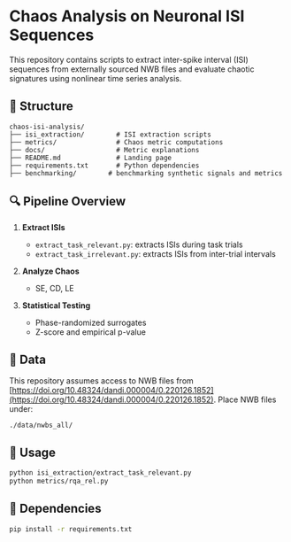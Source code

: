 # Chaos Analysis on Neuronal ISI Sequences

This repository contains scripts to extract inter-spike interval (ISI) sequences from externally sourced NWB files and evaluate chaotic signatures using nonlinear time series analysis.

## 📁 Structure

```
chaos-isi-analysis/
├── isi_extraction/        # ISI extraction scripts
├── metrics/               # Chaos metric computations
├── docs/                  # Metric explanations
├── README.md              # Landing page
├── requirements.txt       # Python dependencies
├── benchmarking/        # benchmarking synthetic signals and metrics
```

## 🔍 Pipeline Overview

1. **Extract ISIs**
   - `extract_task_relevant.py`: extracts ISIs during task trials
   - `extract_task_irrelevant.py`: extracts ISIs from inter-trial intervals

2. **Analyze Chaos**
   - SE, CD, LE

3. **Statistical Testing**
   - Phase-randomized surrogates
   - Z-score and empirical p-value

## 📂 Data

This repository assumes access to NWB files from [https://doi.org/10.48324/dandi.000004/0.220126.1852](https://doi.org/10.48324/dandi.000004/0.220126.1852).
Place NWB files under:

```
./data/nwbs_all/
```

## 🧰 Usage

```bash
python isi_extraction/extract_task_relevant.py
python metrics/rqa_rel.py
```

## 🧪 Dependencies

```bash
pip install -r requirements.txt
```

